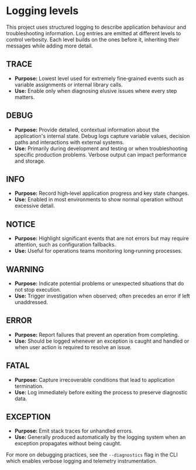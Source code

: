 # Logging levels

This project uses structured logging to describe application behaviour and
troubleshooting information. Log entries are emitted at different levels to
control verbosity. Each level builds on the ones before it, inheriting their
messages while adding more detail.

## TRACE
* **Purpose:** Lowest level used for extremely fine‑grained events such as
  variable assignments or internal library calls.
* **Use:** Enable only when diagnosing elusive issues where every step matters.

## DEBUG
* **Purpose:** Provide detailed, contextual information about the application's
  internal state. Debug logs capture variable values, decision paths and
  interactions with external systems.
* **Use:** Primarily during development and testing or when troubleshooting
  specific production problems. Verbose output can impact performance and
  storage.

## INFO
* **Purpose:** Record high‑level application progress and key state changes.
* **Use:** Enabled in most environments to show normal operation without
  excessive detail.

## NOTICE
* **Purpose:** Highlight significant events that are not errors but may require
  attention, such as configuration fallbacks.
* **Use:** Useful for operations teams monitoring long‑running processes.

## WARNING
* **Purpose:** Indicate potential problems or unexpected situations that do not
  stop execution.
* **Use:** Trigger investigation when observed; often precedes an error if left
  unaddressed.

## ERROR
* **Purpose:** Report failures that prevent an operation from completing.
* **Use:** Should be logged whenever an exception is caught and handled or when
  user action is required to resolve an issue.

## FATAL
* **Purpose:** Capture irrecoverable conditions that lead to application
  termination.
* **Use:** Log immediately before exiting the process to preserve diagnostic
  data.

## EXCEPTION
* **Purpose:** Emit stack traces for unhandled errors.
* **Use:** Generally produced automatically by the logging system when an
  exception propagates without being caught.

For more on debugging practices, see the `--diagnostics` flag in the CLI which
enables verbose logging and telemetry instrumentation.
